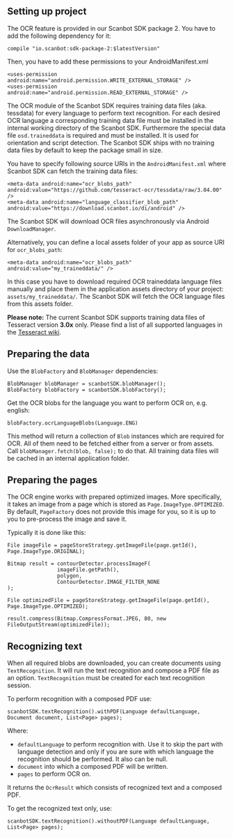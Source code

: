 ## Setting up project

The OCR feature is provided in our Scanbot SDK package 2. You have to add the following dependency for it:

    compile "io.scanbot:sdk-package-2:$latestVersion"

Then, you have to add these permissions to your AndroidManifest.xml

    <uses-permission android:name="android.permission.WRITE_EXTERNAL_STORAGE" />
    <uses-permission android:name="android.permission.READ_EXTERNAL_STORAGE" />

The OCR module of the Scanbot SDK requires training data files (aka. tessdata) for every language to perform text recognition. For each desired OCR language a corresponding training data file must be installed in the internal working directory of the Scanbot SDK. Furthermore the special data file `osd.traineddata` is required and must be installed. It is used for orientation and script detection. The Scanbot SDK ships with no training data files by default to keep the package small in size.

You have to specify following source URIs in the `AndroidManifest.xml` where Scanbot SDK can fetch the training data files:

    <meta-data android:name="ocr_blobs_path" android:value="https://github.com/tesseract-ocr/tessdata/raw/3.04.00" />
    <meta-data android:name="language_classifier_blob_path" android:value="https://download.scanbot.io/di/android" />

The Scanbot SDK will download OCR files asynchronously via Android `DownloadManager`.

Alternatively, you can define a local assets folder of your app as source URI for `ocr_blobs_path`:

    <meta-data android:name="ocr_blobs_path" android:value="my_traineddata/" />

In this case you have to download required OCR traineddata language files manually and place them in the application assets directory of your project: `assets/my_traineddata/`. The Scanbot SDK will fetch the OCR language files from this assets folder.

**Please note:** The current Scanbot SDK supports training data files of Tesseract version **3.0x** only. 
Please find a list of all supported languages in the [Tesseract wiki](https://github.com/tesseract-ocr/tesseract/wiki/Data-Files#data-files-for-version-304305).


## Preparing the data

Use the `BlobFactory` and `BlobManager` dependencies:

    BlobManager blobManager = scanbotSDK.blobManager();
    BlobFactory blobFactory = scanbotSDK.blobFactory();
 
Get the OCR blobs for the language you want to perform OCR on, e.g. english:
    
    blobFactory.ocrLanguageBlobs(Language.ENG)

This method will return a collection of `Blob` instances which are required for OCR. All of them need to be fetched either from a server or from assets. Call `blobManager.fetch(blob, false);` to do that. All training data files will be cached in an internal application folder.

## Preparing the pages

The OCR engine works with prepared optimized images. More specifically, it takes an image from a page which is stored as `Page.ImageType.OPTIMIZED`. By default, `PageFactory` does not provide this image for you, so it is up to you to pre-process the image and save it.

Typically it is done like this:

    File imageFile = pageStoreStrategy.getImageFile(page.getId(), Page.ImageType.ORIGINAL);

    Bitmap result = contourDetector.processImageF(
                    imageFile.getPath(),
                    polygon,
                    ContourDetector.IMAGE_FILTER_NONE
    );

    File optimizedFile = pageStoreStrategy.getImageFile(page.getId(), Page.ImageType.OPTIMIZED);

    result.compress(Bitmap.CompressFormat.JPEG, 80, new FileOutputStream(optimizedFile));

## Recognizing text

When all required blobs are downloaded, you can create documents using `TextRecognition`. It will run the text recognition and compose a PDF file as an option. `TextRecognition` must be created for each text recognition session.

To perform recognition with a composed PDF use:

    scanbotSDK.textRecognition().withPDF(Language defaultLanguage, Document document, List<Page> pages);

Where:
* `defaultLanguage` to perform recognition with. Use it to skip the part with language detection and only if you are sure with which language the recognition should be performed. It also can be null.
* `document` into which a composed PDF will be written.
* `pages` to perform OCR on.

It returns the `OcrResult` which consists of recognized text and a composed PDF.

To get the recognized text only, use:

    scanbotSDK.textRecognition().withoutPDF(Language defaultLanguage, List<Page> pages);